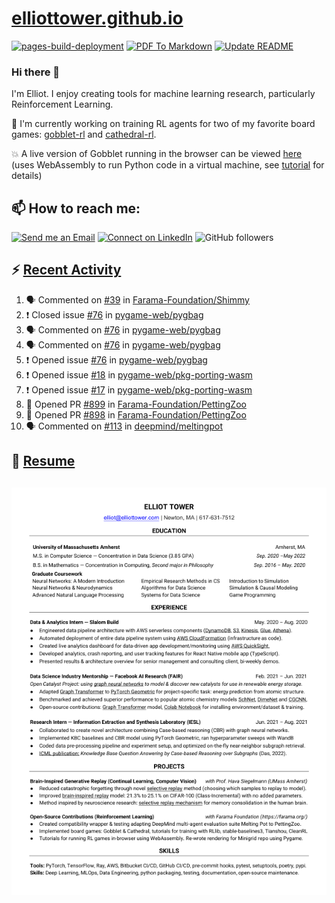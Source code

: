 # [elliottower.github.io](https://github.com/elliottower/elliottower.github.io)

[![pages-build-deployment](https://github.com/elliottower/elliottower.github.io/actions/workflows/pages/pages-build-deployment/badge.svg)](https://github.com/elliottower/elliottower.github.io/actions/workflows/pages/pages-build-deployment)
[![PDF To Markdown](https://github.com/elliottower/elliottower.github.io/actions/workflows/pdf-to-markdown.yml/badge.svg)](https://github.com/elliottower/elliottower.github.io/actions/workflows/pdf-to-markdown.yml)
[![Update README](https://github.com/elliottower/elliottower.github.io/actions/workflows/update-readme.yml/badge.svg)](https://github.com/elliottower/elliottower.github.io/actions/workflows/update-readme.yml)

### Hi there 👋

I'm Elliot. I enjoy creating tools for machine learning research, particularly Reinforcement Learning. 

🚀 I'm currently working on training RL agents for two of my favorite board games: [gobblet-rl](https://github.com/elliottower/gobblet-r) and [cathedral-rl](https://github.com/elliottower/gobblet-rl). 

💥 A live version of Gobblet running in the browser can be viewed [here](https://elliottower.github.io/gobblet-rl/) (uses WebAssembly to run Python code in a virtual machine, see [tutorial](https://github.com/elliottower/gobblet-rl/blob/main/tutorials/WebAssembly/web_assembly.md) for details)

## 📫 How to reach me:

 [![Send me an Email](https://img.shields.io/badge/email-elliot%40elliottower.com-blue)](mailto:elliot@elliottower.com)
 [![Connect on LinkedIn](https://img.shields.io/badge/--linkedin?label=LinkedIn&logo=LinkedIn&style=social)](https://www.linkedin.com/in/elliot-tower)
 ![GitHub followers](https://img.shields.io/github/followers/elliottower?style=social)

## ⚡ [Recent Activity](https://github.com/elliottower)

<!--START_SECTION:activity-->
1. 🗣 Commented on [#39](https://github.com/Farama-Foundation/Shimmy/issues/39) in [Farama-Foundation/Shimmy](https://github.com/Farama-Foundation/Shimmy)
2. ❗️ Closed issue [#76](https://github.com/pygame-web/pygbag/issues/76) in [pygame-web/pygbag](https://github.com/pygame-web/pygbag)
3. 🗣 Commented on [#76](https://github.com/pygame-web/pygbag/issues/76) in [pygame-web/pygbag](https://github.com/pygame-web/pygbag)
4. 🗣 Commented on [#76](https://github.com/pygame-web/pygbag/issues/76) in [pygame-web/pygbag](https://github.com/pygame-web/pygbag)
5. ❗️ Opened issue [#76](https://github.com/pygame-web/pygbag/issues/76) in [pygame-web/pygbag](https://github.com/pygame-web/pygbag)
6. ❗️ Opened issue [#18](https://github.com/pygame-web/pkg-porting-wasm/issues/18) in [pygame-web/pkg-porting-wasm](https://github.com/pygame-web/pkg-porting-wasm)
7. ❗️ Opened issue [#17](https://github.com/pygame-web/pkg-porting-wasm/issues/17) in [pygame-web/pkg-porting-wasm](https://github.com/pygame-web/pkg-porting-wasm)
8. 💪 Opened PR [#899](https://github.com/Farama-Foundation/PettingZoo/pull/899) in [Farama-Foundation/PettingZoo](https://github.com/Farama-Foundation/PettingZoo)
9. 💪 Opened PR [#898](https://github.com/Farama-Foundation/PettingZoo/pull/898) in [Farama-Foundation/PettingZoo](https://github.com/Farama-Foundation/PettingZoo)
10. 🗣 Commented on [#113](https://github.com/deepmind/meltingpot/issues/113) in [deepmind/meltingpot](https://github.com/deepmind/meltingpot)
<!--END_SECTION:activity-->

<!--START_SECTION:waka-->

<!--END_SECTION:waka-->


## 📄 [Resume](https://elliottower.github.io/src/pdf/resume.pdf)

<!-- PDF-TO-MARKDOWN:START -->
![Page 1](src/png/page1.png "Page 1")
---
<!-- PDF-TO-MARKDOWN:END -->